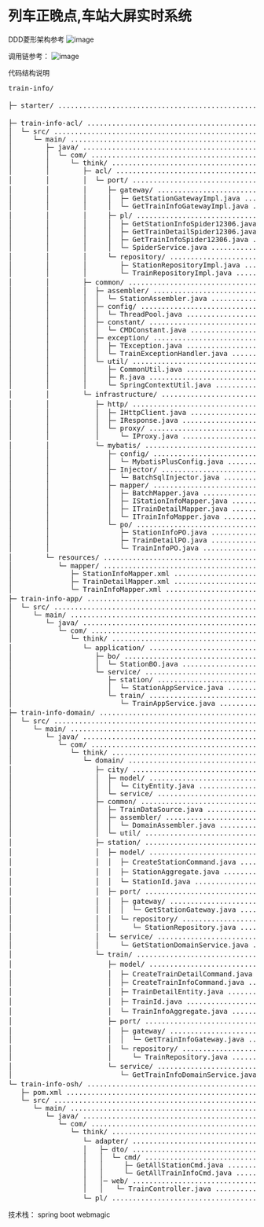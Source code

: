 # 列车正晚点,车站大屏实时系统


DDD菱形架构参考
![image](https://user-images.githubusercontent.com/13362524/176121875-f306b547-e157-4717-aa47-d7ba78d191e7.png)

调用链参考：
![image](https://user-images.githubusercontent.com/13362524/176122143-773e7ba8-b6a0-43bb-b5ef-3a5682481c1b.png)

代码结构说明
<!-- DIRSTRUCTURE_START_MARKER -->
<pre>
train-info/

├─ starter/ .................................................. 启动类

├─ train-info-acl/ ........................................... 菱形架构南向网关
│  └─ src/ ................................................... 
│     └─ main/ ............................................... 
│        ├─ java/ ............................................ 
│        │  └─ com/ .......................................... 
│        │     └─ think/ ..................................... 
│        │        ├─ acl/ .................................... 
│        │        │  └─ port/ ................................ 南向网关port实现
│        │        │     ├─ gateway/ .......................... 外部服务实现
│        │        │     │  ├─ GetStationGatewayImpl.java ..... 
│        │        │     │  └─ GetTrainInfoGatewayImpl.java ... 
│        │        │     ├─ pl/ ............................... 南向网关防腐层
│        │        │     │  ├─ GetStationInfoSpider12306.java . 
│        │        │     │  ├─ GetTrainDetailSpider12306.java . 
│        │        │     │  ├─ GetTrainInfoSpider12306.java ... 
│        │        │     │  └─ SpiderService.java ............. 
│        │        │     └─ repository/ ....................... 资源库实现
│        │        │        ├─ StationRepositoryImpl.java ..... 
│        │        │        └─ TrainRepositoryImpl.java ....... 
│        │        ├─ common/ ................................. 通用工具
│        │        │  ├─ assembler/ ........................... 
│        │        │  │  └─ StationAssembler.java ............. 
│        │        │  ├─ config/ .............................. 
│        │        │  │  └─ ThreadPool.java ................... 
│        │        │  ├─ constant/ ............................ 
│        │        │  │  └─ CMDConstant.java .................. 
│        │        │  ├─ exception/ ........................... 
│        │        │  │  ├─ TException.java ................... 
│        │        │  │  └─ TrainExceptionHandler.java ........ 
│        │        │  └─ util/ ................................ 
│        │        │     ├─ CommonUtil.java ................... 
│        │        │     ├─ R.java ............................ 
│        │        │     └─ SpringContextUtil.java ............ 
│        │        └─ infrastructure/ ......................... 基础设施层
│        │           ├─ http/ ................................ http实现
│        │           │  ├─ IHttpClient.java .................. 
│        │           │  ├─ IResponse.java .................... 
│        │           │  └─ proxy/ ............................ 
│        │           │     └─ IProxy.java .................... 
│        │           └─ mybatis/ ............................. ORM实现
│        │              ├─ config/ ........................... 
│        │              │  └─ MybatisPlusConfig.java ......... 
│        │              ├─ Injector/ ......................... 
│        │              │  └─ BatchSqlInjector.java .......... 
│        │              ├─ mapper/ ........................... 
│        │              │  ├─ BatchMapper.java ............... 
│        │              │  ├─ IStationInfoMapper.java ........ 
│        │              │  ├─ ITrainDetailMapper.java ........ 
│        │              │  └─ ITrainInfoMapper.java .......... 
│        │              └─ po/ ............................... 
│        │                 ├─ StationInfoPO.java ............. 
│        │                 ├─ TrainDetailPO.java ............. 
│        │                 └─ TrainInfoPO.java ............... 
│        └─ resources/ ....................................... 配置文件
│           └─ mapper/ ....................................... 
│              ├─ StationInfoMapper.xml ...................... 
│              ├─ TrainDetailMapper.xml ...................... 
│              └─ TrainInfoMapper.xml ........................ 
├─ train-info-app/ ........................................... 本地北向网关(local+app应用层)
│  └─ src/ ................................................... 
│     └─ main/ ............................................... 
│        └─ java/ ............................................ 
│           └─ com/ .......................................... 
│              └─ think/ ..................................... 
│                 └─ application/ ............................ 业务层(流程编排)
│                    ├─ bo/ .................................. 
│                    │  └─ StationBO.java .................... 
│                    └─ service/ ............................. 
│                       ├─ station/ .......................... 
│                       │  └─ StationAppService.java ......... 
│                       └─ train/ ............................ 
│                          └─ TrainAppService.java ........... 
├─ train-info-domain/ ........................................ 领域层
│  └─ src/ ................................................... 
│     └─ main/ ............................................... 
│        └─ java/ ............................................ 
│           └─ com/ .......................................... 
│              └─ think/ ..................................... 
│                 └─ domain/ ................................. 
│                    ├─ city/ ................................ 城市限界上下文
│                    │  ├─ model/ ............................ 
│                    │  │  └─ CityEntity.java ................ 
│                    │  └─ service/ .......................... 
│                    ├─ common/ .............................. 
│                    │  ├─ TrainDataSource.java .............. 
│                    │  ├─ assembler/ ........................ 
│                    │  │  └─ DomainAssembler.java ........... 
│                    │  └─ util/ ............................. 
│                    ├─ station/ ............................. 车站限界上下文
│                    │  ├─ model/ ............................ 车站领域模型
│                    │  │  ├─ CreateStationCommand.java ...... 创建聚合根command
│                    │  │  ├─ StationAggregate.java .......... 车站聚合根(领域行为+工厂)
│                    │  │  └─ StationId.java ................. 车站唯一标识(Domain Primitive)
│                    │  ├─ port/ ............................. 领域port适配
│                    │  │  ├─ gateway/ ....................... 三方服务接口
│                    │  │  │  └─ GetStationGateway.java ...... 
│                    │  │  └─ repository/ .................... 资源库接口
│                    │  │     └─ StationRepository.java ...... 
│                    │  └─ service/ .......................... 领域服务(不属于聚合根的领域服务，限界上下文协调领域服务)
│                    │     └─ GetStationDomainService.java ... 
│                    └─ train/ ............................... 车次限界上下文
│                       ├─ model/ ............................ 车次领域模型
│                       │  ├─ CreateTrainDetailCommand.java .. 创建聚合根command
│                       │  ├─ CreateTrainInfoCommand.java .... 
│                       │  ├─ TrainDetailEntity.java ......... 车次运行区间信息
│                       │  ├─ TrainId.java ................... 车次唯一标识(Domain Primitive)
│                       │  └─ TrainInfoAggregate.java ........ 车次信息聚合根(领域行为+工厂)
│                       ├─ port/ ............................. 领域port适配
│                       │  ├─ gateway/ ....................... 三方服务接口
│                       │  │  └─ GetTrainInfoGateway.java .... 
│                       │  └─ repository/ .................... 资源库接口
│                       │     └─ TrainRepository.java ........ 
│                       └─ service/ .......................... 领域服务
│                          └─ GetTrainInfoDomainService.java . 
└─ train-info-osh/ ........................................... 远程北向网关
   ├─ pom.xml ................................................ 
   └─ src/ ................................................... 
      └─ main/ ............................................... 
         └─ java/ ............................................ 
            └─ com/ .......................................... 
               └─ think/ ..................................... 
                  └─ adapter/ ................................ 网关适配器(web,RPC,MQ)
                  │   ├─ dto/ ................................. 
                  │   │  └─ cmd/ .............................. 
                  │   │     ├─ GetAllStationCmd.java .......... 
                  │   │     └─ GetAllTrainInfoCmd.java ........ 
                  │   │─ web/ ................................. 
                  │   │   └─ TrainController.java .............
                  └─ pl/ ...................................... 北向网关防腐层(PL+业务防腐)   
</pre>
<!-- DIRSTRUCTURE_END_MARKER -->


技术栈：
spring boot
webmagic


